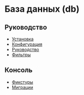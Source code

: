База данных (db)
===

## Руководство

* [Установка](install.md)
* [Конфигурация](config.md)
* [Руководство](guide.md)
* [Фильтры](filter.md)

## Консоль

* [Фикстуры](console-fixture.md)
* [Миграции](console-migration.md)
